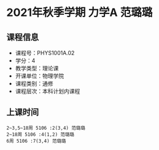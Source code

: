 # 2021年秋季学期 力学A 范璐璐






## 课程信息

- 课程号：PHYS1001A.02
- 学分：4
- 教学类型：理论课
- 开课单位：物理学院
- 课程类别：通修
- 课程层次：本科计划内课程

## 上课时间

```
2~3,5~18周 5106 :2(3,4) 范璐璐
2~18周 5106 :4(1,2) 范璐璐
6周 5106 :7(3,4) 范璐璐
```

